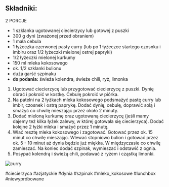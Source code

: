 ## Składniki:

 2 PORCJE

-   1 szklanka ugotowanej ciecierzycy lub gotowej z puszki
-   300 g dyni (zważonej przed obraniem)
-   1 mała cebula
-   1 łyżeczka czerwonej pasty curry (lub po 1 łyżeczce startego czosnku i imbiru oraz 1/2 łyżeczki mielonej ostrej papryki)
-   1/2 łyżeczki mielonej kurkumy
-   150 ml mleka kokosowego
-   ok. 1/2 szklanki bulionu
-   duża garść szpinaku
-   **do podania:** świeża kolendra, świeże chili, ryż, limonka

1.   Ugotować ciecierzycę lub przygotować ciecierzycę z puszki. Dynię obrać i pokroić w kostkę. Cebulę pokroić w piórka.
2.   Na patelni na 2 łyżkach mleka kokosowego podsmażyć pastę curry lub imbir, czosnek i ostrą paprykę. Dodać dynię, cebulę, doprawić solą i smażyć co chwilę mieszając przez około 2 minuty.
3.  Dodać mieloną kurkumę oraz ugotowaną ciecierzycę (jeśli mamy dajemy też kilka łyżek zalewy, w której gotowała się ciecierzyca). Dodać kolejne 2 łyżki mleka i smażyć przez 1 minutę.
4.   Wlać resztę mleka kokosowego i zagotować. Gotować przez ok. 15 minut co chwilę mieszając. Wlewać stopniowo bulion i gotować przez ok. 5 - 10 minut aż dynia będzie już miękka. W międzyczasie co chwilę zamieszać. Na koniec dodać szpinak, wymieszać i odstawić z ognia.
5.   Posypać kolendrą i świeżą chili, podawać z ryżem i cząstką limonki.

![curry](https://www.kwestiasmaku.com/sites/v123.kwestiasmaku.com/files/curry_ciecierzyca_dynia_szpinak_01.jpg)

#ciecierzyca #azjatyckie #dynia #szpinak #mleko_kokosowe #lunchbox #niewypróbowane 